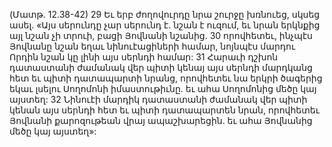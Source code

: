 (Մատթ. 12.38-42)
29 Եւ երբ ժողովուրդը նրա շուրջը խռնուեց, սկսեց ասել. «Այս սերունդը չար սերունդ է. նշան է ուզում, եւ նրան երկնքից այլ նշան չի տրուի, բացի Յովնանի նշանից. 30 որովհետեւ, ինչպէս Յովնանը նշան եղաւ նինուէացիների համար, նոյնպէս մարդու Որդին նշան կը լինի այս սերնդի համար: 31 Հարաւի դշխոն դատաստանի ժամանակ վեր պիտի կենայ այս սերնդի մարդկանց հետ եւ պիտի դատապարտի նրանց, որովհետեւ նա երկրի ծագերից եկաւ լսելու Սողոմոնի իմաստութիւնը. եւ ահա Սողոմոնից մեծը կայ այստեղ: 32 Նինուէի մարդիկ դատաստանի ժամանակ վեր պիտի կենան այս սերնդի հետ եւ պիտի դատապարտեն նրան, որովհետեւ Յովնանի քարոզութեան վրայ ապաշխարեցին. եւ ահա Յովնանից մեծը կայ այստեղ»:
